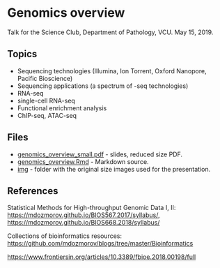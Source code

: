 # Genomics overview

Talk for the Science Club, Department of Pathology, VCU. May 15, 2019.

## Topics

- Sequencing technologies (Illumina, Ion Torrent, Oxford Nanopore, Pacific Bioscience)
- Sequencing applications (a spectrum of -seq technologies)
- RNA-seq
- single-cell RNA-seq
- Functional enrichment analysis
- ChIP-seq, ATAC-seq

## Files

- [genomics_overview_small.pdf](genomics_overview_small.pdf) - slides, reduced size PDF. 
- [genomics_overview.Rmd](genomics_overview.Rmd) - Markdown source.
- [img](img) - folder with the original size images used for the presentation.

## References

Statistical Methods for High-throughput Genomic Data I, II: https://mdozmorov.github.io/BIOS567.2017/syllabus/, https://mdozmorov.github.io/BIOS668.2018/syllabus/

Collections of bioinformatics resources: https://github.com/mdozmorov/blogs/tree/master/Bioinformatics

https://www.frontiersin.org/articles/10.3389/fbioe.2018.00198/full